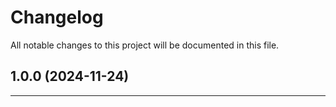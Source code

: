 # Changelog
All notable changes to this project will be documented in this file.
 
## 1.0.0 (2024-11-24)

---
